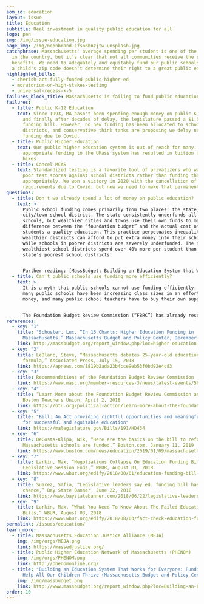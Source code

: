 ```yaml
---
aom_id: education
layout: issue
title: Education
subtitle: Real investment in quality public education for all
logo: pen
img: /img/issue-education.jpg
page_img: /img/neonbrand-zfso6bnzjtw-unsplash.jpg
catchphrase: Massachusetts' average spending per student is one of the highest
  in the country, but it's clear that not all communities receive the same
  benefits. We need to adequately and equitably fund our public schools so that
  a child's zip code doesn't determine their right to a great public education.
highlighted_bills:
  - cherish-act-fully-funded-public-higher-ed
  - moratorium-on-high-stakes-testing
  - universal-recess-k-5
failures_block_title: Massachusetts is failing to fund public education
failures:
  - title: Public K-12 Education
    text: Since 1993, MA hasn't been spending enough money on public K-12 education,
      and finally after decades of delay, the legislature passed a $1.5B school
      funding bill. However, no new funding has been allocated to school
      districts, and conservative think tanks are proposing we delay new school
      funding due to Covid.
  - title: Public Higher Education
    text: Our public higher education system is out of reach for many. Lack of
      appropriate funding to the UMass system has resulted in tuition and fee
      hikes
  - title: Cancel MCAS
    text: Standardized testing is a favorite tool of privatizers who want to use
      poor test scores against school districts rather than funding them
      appropriately. We won a victory in 2020 with the cancellation of all MCAS
      requirements due to Covid, but now we need to make that permanent.
questions:
  - title: Don't we already spend a lot of money on public education?
    text: >
      Public school funding comes primarily from two places: the state, and the
      city/town school district. The state consistently underfunds all public
      schools, but wealthier cities and towns use their own funds to make up the
      difference between the “foundation budget” and the actual cost of giving
      students a quality education. This practice perpetuates inequalities, as
      wealthier districts can afford to put extra money into their schools,
      while schools in poorer districts are severely underfunded. The state’s
      wealthiest school districts spend over 40% more per student than the
      state’s poorest school districts.


      Further reading: [MassBudget: Building an Education System that Works for Everyone](http://massbudget.org/report_window.php?loc=Building-an-Education-System-that-Works-for-Everyone.html)
  - title: Can’t public schools use funding more efficiently?
    text: >
      It is a myth that public schools cannot use funding efficiently. In fact,
      many public schools have been increasing class sizes in an effort to save
      money, and many public school teachers have to buy their own supplies.


      The Foundation Budget Review Commission (“FBRC”) has already researched what a reasonable budget would be for a public school. The FBRC was a bipartisan group; their findings should not have been controversial. The problem is not a lack of research; the problem is a lack of political will on Beacon Hill to fund education.
references:
  - key: "1"
    title: "Schuster, Luc, “In 16 Charts: Higher Education Funding in
      Massachusetts,” Massachusetts Budget and Policy Center, December 13, 2016"
    link: http://massbudget.org/report_window.php?loc=higher-education-funding-in-massachusetts.html
  - key: "2"
    title: LeBlanc, Steve, “Massachusetts debates 25-year-old education funding
      formula,” Associated Press, July 15, 2018
    link: https://apnews.com/1819b2ada23b4cce9eb53f0bd92e4c83
  - key: "3"
    title: Recommendations of the Foundation Budget Review Commission
    link: https://www.masc.org/member-resources-3/news/latest-events/58-forms-a-publications/publications/825-recommendations-of-the-foundation-budget-review-commission
  - key: "4"
    title: “Learn More about the Foundation Budget Review Commission and S. 2325,”
      Boston Teachers Union, April 2, 2018
    link: https://btu.org/political-action/learn-more-about-the-foundation-budget-review-commission-and-s-2325/
  - key: "5"
    title: "Bill: An Act providing rightful opportunities and meaningful investment
      for successful and equitable education"
    link: https://malegislature.gov/Bills/191/HD434
  - key: "6"
    title: DeCosta-Klipa, Nik, “Here are the basics on the bill to reform how
      Massachusetts schools are funded,” Boston.com, January 11, 2019
    link: https://www.boston.com/news/education/2019/01/09/massachusetts-education-bill-promise-act
  - key: "7"
    title: Larkin, Max, “Negotiations Collapse On Education Funding Bill As
      Legislative Session Ends,” WBUR, August 01, 2018
    link: https://www.wbur.org/edify/2018/08/01/education-funding-bill-collapses
  - key: "8"
    title: Suarez, Safia, “Legislative leaders say ed. funding bill has little
      chance,” Bay State Banner, June 22, 2018
    link: https://www.baystatebanner.com/2018/06/22/legislative-leaders-say-ed-funding-bill-has-little-chance/
  - key: "9"
    title: Larkin, Max, “What You Need To Know About The Failed Education Funding
      Bills,” WBUR, August 03, 2018
    link: https://www.wbur.org/edify/2018/08/03/fact-check-education-funding
permalink: /issues/education/
learn_more:
  - title: Massachusetts Education Justice Alliance (MEJA)
    img: /img/orgs/MEJA.png
    link: https://massedjustice.org/
  - title: Public Higher Education Network of Massachusetts (PHENOM)
    img: /img/orgs/PHENOM.png
    link: http://phenomonline.org/
  - title: "Building an Education System That Works for Everyone: Funding Reforms to
      Help All Our Children Thrive (Massachusetts Budget and Policy Center)"
    img: /img/massbudget.png
    link: http://www.massbudget.org/report_window.php?loc=Building-an-Education-System-that-Works-for-Everyone.html
order: 10
---
```

